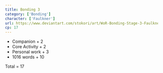 ```yaml
---
title: Bonding 3
category: ['Bonding']
character: ['Faulkner']
url: https://www.deviantart.com/stokori/art/WoR-Bonding-Stage-3-Faulkner-1114790002
cp: 17
---
```


- Companion + 2
- Core Activity + 2
- Personal work + 3
- 1016 words + 10

Total = 17